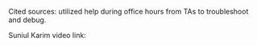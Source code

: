 Cited sources: utilized help during office hours from TAs to troubleshoot and debug. 

Suniul Karim video link: 
